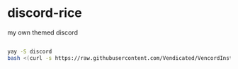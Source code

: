 # discord-rice
my own themed discord

```bash

yay -S discord
bash <(curl -s https://raw.githubusercontent.com/Vendicated/VencordInstaller/main/install.sh)


```
